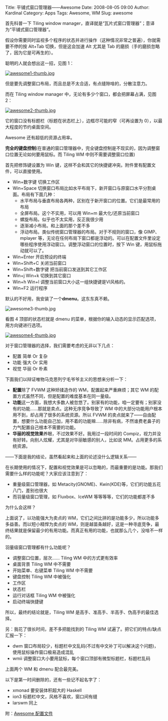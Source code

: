 Title: 平铺式窗口管理器——Awesome
Date: 2008-08-05 09:00
Author: Kardinal
Category: Apps
Tags: Awesome, WM
Slug: awesome

首先科普一下 Tiling window manager，直译就是“瓦片式窗口管理器”；意译为“平铺式窗口管理器”。

<!-- PELICAN_END_SUMMARY -->

假设你需要同时监视多个程序的状态并进行操作（这种情况非常之普遍），你就需要不停的按 Alt+Tab 切换，但是这会加速 Alt 尤其是 Tab 的磨损（手的磨损忽略了，因为它是可再生的）。

聪明的人就会想出这一招，见图 1：

[![awesome1-thumb.jpg](http://i.linuxtoy.org/i/2008/08/awesome1-thumb.jpg)](http://i.linuxtoy.org/i/2008/08/awesome1.jpg)

但是要先调整窗口布局，而且总是不太合适，有点缝隙啥的，分散注意力。

而在 Tiling window manager 中，无论有多少个窗口，都会把屏幕占满，见图 2：

[![awesome2-thumb.jpg](http://i.linuxtoy.org/i/2008/08/awesome2-thumb.jpg)](http://i.linuxtoy.org/i/2008/08/awesome2.jpg)

它的窗口没有标题栏（标题在状态栏上），边框尽可能的窄（可再设置为 0），以最大程度的节约桌面空间。

Awesome 还有超低的资源占用率。

**完全的键盘控制**(在普通的窗口管理器中，完全键盘控制是不现实的，因为调整窗口位置无论如何要用鼠标。而 Tiling WM 中则不需要调整窗口位置)

首先把修饰键设置为 Win 键，这样不会和其它的快捷键冲突。附件里有配置文件，可以直接使用。

-   Win+数字键 切换工作区
-   Win+Space 切换窗口布局比如水平布局下，新开窗口与原窗口水平分割桌面。布局有下面几种：
    -   水平布局与垂直布局各两种，区别在于新开窗口的位置。它们是最常用的布局
    -   全屏布局。这个不实用，可以用 Win+m 最大化/还原当前窗口
    -   螺旋布局。似乎也不太实用，反正我很少用
    -   逐渐减小布局。和上面的那个差不多
    -   浮动布局。类似传统窗口管理器的布局。对于不规则的窗口，像 GIMP、mplayer 等，无论在任何布局下窗口都是浮动的。可以在配置文件里设定哪些程序使用浮动窗口。调整浮动窗口的位置时，按下 Win 键，用鼠标拖动就可以了。
-   Win+Enter 开启预设的终端
-   Win+Shift+C 关闭当前窗口
-   Win+Shift+数字键 把当前窗口发送到其它工作区
-   Win+j Win+k 切换到其它窗口
-   Win+h Win+l 调整当前窗口大小这一组快捷键是VI风格的。
-   Win+F2 运行程序

默认的不好用，我安装了一个**dmenu**。这东东真不赖。

![awesome3-thumb.jpg](http://i.linuxtoy.org/i/2008/08/awesome3.jpg)

看图 4 顶部的状态栏就是 dmenu 的菜单，根据你的输入动态的显示匹配选项，用方向键进行选项。

[![awesome4-thumb.jpg](http://i.linuxtoy.org/i/2008/08/awesome4-thumb.jpg)](http://i.linuxtoy.org/i/2008/08/awesome4.jpg)

对于窗口管理器的选择，我们需要考虑的无非以下几点：

-   配置 简单 Or 复杂
-   功能 强大 Or 实用
-   视觉 华丽 Or 朴素

下面我们以辩证唯物马克思列宁毛爷爷主义的思想来分析一下：

-   **配置**除了 FVWM 这种矫揉造作的 WM，配置起来严重麻烦；其它 WM 的配置方式虽然不同，但是配置的难度基本在同一量级。
-   **功能**这一方面，我想大多数人被忽悠了。别家有的功能，咱一定要有；别家没有的功能……那就是卖点。这种无序竞争导致了 WM 中的大部分功能用户根本用不到，却占用了很多的系统资源。所以 FVWM 的卖点就来了——自由配置，想要什么功能自己加，用不着的功能嘛……除非有病，不然谁费老鼻子的力气配置自己根本不需要的功能。
-   **华丽的视觉效果**养眼，不过效果不好。我用过一段时间的 Compiz，视力并没有好转。向别人炫耀，尤其是对华丽敏感的别人，比如说 MM。占用更多的系统资源。

——下面是我的结论，虽然看起来和上面的论述没什么逻辑关系——

在长期使用的情况下，配置和视觉效果是可以忽略的，而最重要的是功能。那我们需要什么样的功能呢？大家应该注意到了：

-   重量级窗口管理器，如 Metacity(GNOME)、Kwin(KDE)等，它们的功能五花八门，差别也很大
-   而羽量级窗口管理，如 Fluxbox、IceWM 等等等等，它们的功能都差不多

为什么会这样？

上面说了，以功能强大为卖点的 WM，它们之间比拼的是功能多少，所以功能多多益善。而以短小精悍为卖点的 WM，则是越苗条越好，这是一种寻底竞争，最终结果就是保留最少的有用功能。而真正有用的功能，也就那么几个，没啥不一样的。

羽量级窗口管理都有什么功能呢？

-   调整窗口位置，层次…… Tiling WM 中的方式更有效率
-   桌面背景 Tiling WM 中不需要
-   开始菜单、右键菜单 Tiling WM 中不需要
-   键盘控制 Tiling WM 中被强化
-   工作区
-   状态栏
-   运行对话框 Tiling WM 中被强化
-   启动终端快捷键

所以，最终的结论就是，Tiling WM 是高手、准高手、半高手、伪高手的最佳选择。

另：我花了很长时间，差不多把能找到的 Tiling WM 试遍了。把它们的特点/缺点汇报一下：

-   dwm 窗口布局较少，标题栏中文乱码(不过有中文补丁可以解决这个问题)，使用鼠标操作窗口极易造成混乱
-   wmii 调整窗口大小要用鼠标，每个窗口顶部有微型标题栏，标题栏乱码

上面两个 WM 和 dmenu 配合最完美。

以下是第一时间删除的，还有一些记不起名字了：

-   xmonad 要安装体积超大的 Haskell
-   ion3 标题栏中文，风格不喜欢，窗口间有缝
-   larswm 同上

附：[Awesome 配置文件](http://i.linuxtoy.org/files/awesomerc.tar.gz)
